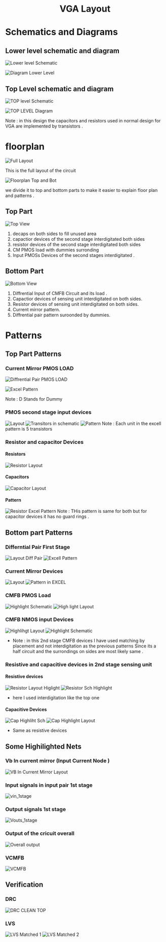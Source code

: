 <div align="center">
  <h1>VGA Layout</h1>
</div>

# Schematics and Diagrams 

## Lower level schematic and diagram

![Lower level Schematic](https://github.com/MohamedNabil95/CC_VGA_LAYOUT1/assets/90795738/b2a7c521-f9b9-473a-8ad1-f1578e649649)


![Diagram Lower Level](https://github.com/MohamedNabil95/CC_VGA_Layout/assets/90795738/f5142038-915b-4897-8ee9-d185f294b202)


## Top Level schematic and diagram

![TOP level Schematic](https://github.com/MohamedNabil95/CC_VGA_Layout/assets/90795738/2da64689-2b87-47c7-bc01-108f744ac451)

![TOP LEVEL Diagram](https://github.com/MohamedNabil95/CC_VGA_Layout/assets/90795738/0aabc6a5-aa2d-4bd6-acff-6a6160954370)

Note : in this design the capacitors and resistors used in normal design for VGA are implemented by transistors .

# floorplan

![Full Layout](https://github.com/MohamedNabil95/CC_VGA_Layout/assets/90795738/53c155fb-907a-4a64-ad7f-441c0cab8527)

This is the full layout of the circuit 

![Floorplan Top and Bot](https://github.com/MohamedNabil95/CC_VGA_Layout/assets/90795738/ba8e479b-c8a2-4970-b333-0117d52b5f18)

we divide it to top and bottom parts to make it easier to explain floor plan and patterns .

## Top Part

![Top View](https://github.com/MohamedNabil95/CC_VGA_Layout/assets/90795738/2bffc604-dde8-402d-9074-cad43b7abce5)

 
1. decaps on both sides to fill unused area
2. capactior devices of the second stage interdigitated both sides
3. resistor devices of the second stage interdigitated both sides
4. CM PMOS load with dummies surronding
5. Input PMOSs Devices of the second stages interdigitated .

## Bottom Part

![Bottom View](https://github.com/MohamedNabil95/CC_VGA_Layout/assets/90795738/4dcabc59-a204-406e-9288-c99af51439a3)

1.	Diffrential Input of CMFB Circuit and its load .
2.	Capactior devices of sensing unit interdigitated on both sides.
3.	Resistor devices of sensing unit interdigitated on both sides.
4.	Current mirror pattern.
5.	Diffrential pair pattern suroonded by dummies.

# Patterns 

## Top Part Patterns

### Current Mirror PMOS LOAD
![Diffrential Pair PMOS LOAD](https://github.com/MohamedNabil95/CC_VGA_Layout/assets/90795738/e0d1346b-d641-4ec1-ac79-c714d130fdc0)

 

![Excel Pattern](https://github.com/MohamedNabil95/CC_VGA_Layout/assets/90795738/0b99a2b3-0022-4cd1-9afe-17aab47e48e8)

Note : D Stands for Dummy 

### PMOS second stage input devices 
![Layout](https://github.com/MohamedNabil95/CC_VGA_Layout/assets/90795738/fa46fc2c-9652-46c9-96d2-760d9575ee0f)
![Transitors in schematic](https://github.com/MohamedNabil95/CC_VGA_Layout/assets/90795738/f25a6c61-73e1-4618-a493-95bab58446d0)
![Pattern](https://github.com/MohamedNabil95/CC_VGA_Layout/assets/90795738/ff716802-032d-4be1-b52b-f2382b603380)
Note : Each unit in the excell pattern is 5 transistors 

### Resistor and capacitor Devices 
#### Resistors 
![Resistor Layout](https://github.com/MohamedNabil95/CC_VGA_Layout/assets/90795738/2fb3770a-b42e-4558-946f-56b049bf8164)
#### Capacitors
![Capacitor Layout](https://github.com/MohamedNabil95/CC_VGA_Layout/assets/90795738/dc224482-3edc-4a58-8cd1-5fc5e0da6904)
#### Pattern
![Resistor Excel Pattern](https://github.com/MohamedNabil95/CC_VGA_Layout/assets/90795738/d80eca8d-f5e5-47e3-aab3-170a05e4811c)
Note : THis pattern is same for both but for capacitor devices it has no guard rings .

## Bottom part Patterns 
### Differntial Pair First Stage
![Layout Diff Pair](https://github.com/MohamedNabil95/CC_VGA_Layout/assets/90795738/590feff4-0253-4cb0-8469-047307411e62)
![Excell Pattern](https://github.com/MohamedNabil95/CC_VGA_Layout/assets/90795738/1d687197-f623-4f37-8ac9-a0babe671b49)

### Current Mirror Devices
![Layout](https://github.com/MohamedNabil95/CC_VGA_Layout/assets/90795738/ff4a2a74-c1e9-41cb-ad32-8d429469b7ec)
![Pattern in EXCEL](https://github.com/MohamedNabil95/CC_VGA_Layout/assets/90795738/3c0567b5-05a4-4edd-9713-833ad6341d03)

### CMFB PMOS Load
![Highlight Schematic](https://github.com/MohamedNabil95/CC_VGA_Layout/assets/90795738/6406045e-d6d9-4f05-9e39-2f31d6eb0944)
![High light Layout](https://github.com/MohamedNabil95/CC_VGA_Layout/assets/90795738/fb91283c-846a-4ef7-9aaa-d00cad5301d5)

### CMFB NMOS input Devices
![Highlihgt Layout](https://github.com/MohamedNabil95/CC_VGA_Layout/assets/90795738/dcf87f28-6d2b-48cf-b425-13f7640ef9b7)
![Highlight Schematic](https://github.com/MohamedNabil95/CC_VGA_Layout/assets/90795738/5bad59d5-e55e-4c6d-9642-d4a4ebfd0795)

* Note : in this 2nd stage CMFB devices I have used matching by placement and not interdigitation as the previous patterns 
Since its a half circuit and the surrondings on sides are most likely same .

### Resistive and capacitive devices in 2nd stage sensing unit
#### Resistive devices 

![Resistor Layout Higlight](https://github.com/MohamedNabil95/CC_VGA_Layout/assets/90795738/86121612-97bd-4ca1-a88b-27e685fbe47b)
![Resistor Sch Highlight](https://github.com/MohamedNabil95/CC_VGA_Layout/assets/90795738/e8b533b1-fb00-4f45-b239-fdd20855d139)

* here I used interdigitation like the top one
#### Capacitive Devices 

![Cap Highliht Sch](https://github.com/MohamedNabil95/CC_VGA_Layout/assets/90795738/95be7e58-cf6a-4c25-b6a6-c8de24c1246c)
![Cap Highlight Layout](https://github.com/MohamedNabil95/CC_VGA_Layout/assets/90795738/c6de5004-8ea5-45e2-8f22-97af8b98536f)

* Same as resistive devices

## Some Highilighted Nets 

### Vb In current mirror (Input Current Node )
![VB In Current Mirror Layout](https://github.com/MohamedNabil95/CC_VGA_Layout/assets/90795738/66dc831a-2640-470b-a516-33a4cc4076f3)

### Input signals in input pair 1st stage
![vin_1stage](https://github.com/MohamedNabil95/CC_VGA_Layout/assets/90795738/c37745d1-cb61-41f9-8dec-8b1dd2f2b1bd)

### Output signals 1st stage
![Vouts_1stage](https://github.com/MohamedNabil95/CC_VGA_Layout/assets/90795738/cf965d5e-e277-41e6-918f-13c5857491ef)

### Output of the cricuit overall
![Overall output](https://github.com/MohamedNabil95/CC_VGA_Layout/assets/90795738/e98e9391-ef6b-4cf0-a760-f142d7e4bf63)

### VCMFB
![VCMFB](https://github.com/MohamedNabil95/CC_VGA_Layout/assets/90795738/71899644-feef-44da-82a4-0daadb06b498)

## Verification 
### DRC
![DRC CLEAN TOP](https://github.com/MohamedNabil95/CC_VGA_Layout/assets/90795738/1b7d96ab-05f8-4155-8685-f47f85d05d7b)

### LVS 
![LVS Matched 1](https://github.com/MohamedNabil95/CC_VGA_Layout/assets/90795738/8653226b-e771-4f97-aff6-ebb2cee3a187)
![LVS Matched 2](https://github.com/MohamedNabil95/CC_VGA_Layout/assets/90795738/ad1cab5b-9df3-44d9-b2c1-1f07cf29cf3e)
